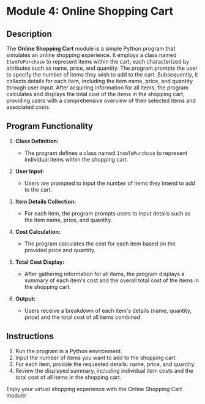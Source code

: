 # Module 4: Online Shopping Cart

## Description

The **Online Shopping Cart** module is a simple Python program that simulates an online shopping experience. It employs a class named `ItemToPurchase` to represent items within the cart, each characterized by attributes such as name, price, and quantity. The program prompts the user to specify the number of items they wish to add to the cart. Subsequently, it collects details for each item, including the item name, price, and quantity through user input. After acquiring information for all items, the program calculates and displays the total cost of the items in the shopping cart, providing users with a comprehensive overview of their selected items and associated costs.

## Program Functionality

1. **Class Definition:**
   - The program defines a class named `ItemToPurchase` to represent individual items within the shopping cart.

2. **User Input:**
   - Users are prompted to input the number of items they intend to add to the cart.

3. **Item Details Collection:**
   - For each item, the program prompts users to input details such as the item name, price, and quantity.

4. **Cost Calculation:**
   - The program calculates the cost for each item based on the provided price and quantity.

5. **Total Cost Display:**
   - After gathering information for all items, the program displays a summary of each item's cost and the overall total cost of the items in the shopping cart.

6. **Output:**
   - Users receive a breakdown of each item's details (name, quantity, price) and the total cost of all items combined.

## Instructions

1. Run the program in a Python environment.
2. Input the number of items you want to add to the shopping cart.
3. For each item, provide the requested details: name, price, and quantity.
4. Review the displayed summary, including individual item costs and the total cost of all items in the shopping cart.

Enjoy your virtual shopping experience with the Online Shopping Cart module!

